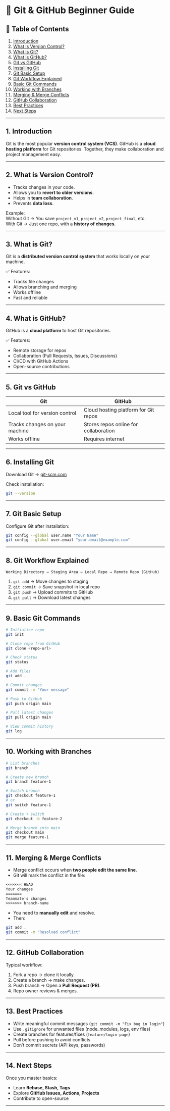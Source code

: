 
# 📘 Git & GitHub Beginner Guide  

## 📌 Table of Contents  
1. [Introduction](#introduction)  
2. [What is Version Control?](#what-is-version-control)  
3. [What is Git?](#what-is-git)  
4. [What is GitHub?](#what-is-github)  
5. [Git vs GitHub](#git-vs-github)  
6. [Installing Git](#installing-git)  
7. [Git Basic Setup](#git-basic-setup)  
8. [Git Workflow Explained](#git-workflow-explained)  
9. [Basic Git Commands](#basic-git-commands)  
10. [Working with Branches](#working-with-branches)  
11. [Merging & Merge Conflicts](#merging--merge-conflicts)  
12. [GitHub Collaboration](#github-collaboration)  
13. [Best Practices](#best-practices)  
14. [Next Steps](#next-steps)  

---

## 1. Introduction  
Git is the most popular **version control system (VCS)**. GitHub is a **cloud hosting platform** for Git repositories. Together, they make collaboration and project management easy.  

---

## 2. What is Version Control?  
- Tracks changes in your code.  
- Allows you to **revert to older versions**.  
- Helps in **team collaboration**.  
- Prevents **data loss**.  

Example:  
Without Git → You save `project_v1`, `project_v2`, `project_final`, etc.  
With Git → Just one repo, with a **history of changes**.  

---

## 3. What is Git?  
Git is a **distributed version control system** that works locally on your machine.  

✅ Features:  
- Tracks file changes  
- Allows branching and merging  
- Works offline  
- Fast and reliable  

---

## 4. What is GitHub?  
GitHub is a **cloud platform** to host Git repositories.  

✅ Features:  
- Remote storage for repos  
- Collaboration (Pull Requests, Issues, Discussions)  
- CI/CD with GitHub Actions  
- Open-source contributions  

---

## 5. Git vs GitHub  
| Git | GitHub |  
|-----|--------|  
| Local tool for version control | Cloud hosting platform for Git repos |  
| Tracks changes on your machine | Stores repos online for collaboration |  
| Works offline | Requires internet |  

---

## 6. Installing Git  
Download Git → [git-scm.com](https://git-scm.com/)  

Check installation:  
```bash
git --version
```  

---

## 7. Git Basic Setup  
Configure Git after installation:  
```bash
git config --global user.name "Your Name"
git config --global user.email "your.email@example.com"
```  

---

## 8. Git Workflow Explained  
```
Working Directory → Staging Area → Local Repo → Remote Repo (GitHub)
```

1. `git add` → Move changes to staging  
2. `git commit` → Save snapshot in local repo  
3. `git push` → Upload commits to GitHub  
4. `git pull` → Download latest changes  

---

## 9. Basic Git Commands  

```bash
# Initialize repo
git init

# Clone repo from GitHub
git clone <repo-url>

# Check status
git status

# Add files
git add .

# Commit changes
git commit -m "Your message"

# Push to GitHub
git push origin main

# Pull latest changes
git pull origin main

# View commit history
git log
```

---

## 10. Working with Branches  

```bash
# List branches
git branch

# Create new branch
git branch feature-1

# Switch branch
git checkout feature-1
# or
git switch feature-1

# Create + switch
git checkout -b feature-2

# Merge branch into main
git checkout main
git merge feature-1
```

---

## 11. Merging & Merge Conflicts  
- Merge conflict occurs when **two people edit the same line**.  
- Git will mark the conflict in the file:  
```txt
<<<<<<< HEAD
Your changes
=======
Teammate's changes
>>>>>>> branch-name
```  
- You need to **manually edit** and resolve.  
- Then:  
```bash
git add .
git commit -m "Resolved conflict"
```

---

## 12. GitHub Collaboration  
Typical workflow:  

1. Fork a repo → clone it locally.  
2. Create a branch → make changes.  
3. Push branch → Open a **Pull Request (PR)**.  
4. Repo owner reviews & merges.  

---

## 13. Best Practices  
- Write meaningful commit messages (`git commit -m "Fix bug in login"`)  
- Use `.gitignore` for unwanted files (node_modules, logs, env files)  
- Create branches for features/fixes (`feature/login-page`)  
- Pull before pushing to avoid conflicts  
- Don’t commit secrets (API keys, passwords)  

---

## 14. Next Steps  
Once you master basics:  
- Learn **Rebase, Stash, Tags**  
- Explore **GitHub Issues, Actions, Projects**  
- Contribute to open-source  

---

 
